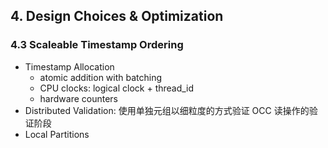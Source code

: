 ## 4. Design Choices & Optimization

### 4.3 Scaleable Timestamp Ordering

* Timestamp Allocation  
  *  atomic addition with batching
  *  CPU clocks: logical clock + thread_id
  *  hardware counters
* Distributed Validation: 使用单独元组以细粒度的方式验证 OCC 读操作的验证阶段
* Local Partitions